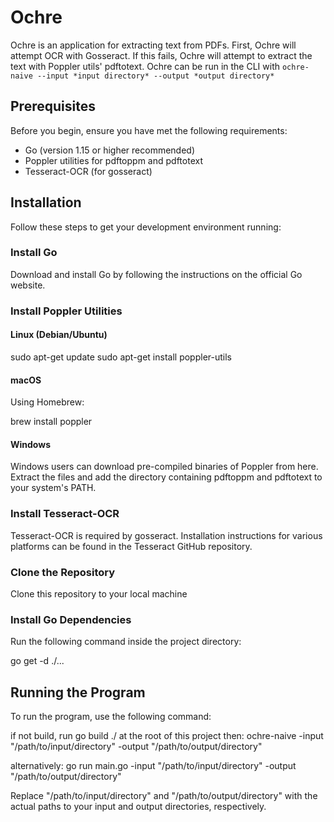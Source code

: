 # Ochre

Ochre is an application for extracting text from PDFs. First, Ochre will attempt OCR with Gosseract. If this fails, Ochre will attempt to extract the text with Poppler utils' pdftotext. Ochre can be run in the CLI with 
```ochre-naive --input *input directory* --output *output directory*```

## Prerequisites

Before you begin, ensure you have met the following requirements:

- Go (version 1.15 or higher recommended)
- Poppler utilities for pdftoppm and pdftotext
- Tesseract-OCR (for gosseract)

## Installation

Follow these steps to get your development environment running:

### Install Go

Download and install Go by following the instructions on the official Go website.

### Install Poppler Utilities

#### Linux (Debian/Ubuntu)

sudo apt-get update
sudo apt-get install poppler-utils

#### macOS

Using Homebrew:

brew install poppler

#### Windows

Windows users can download pre-compiled binaries of Poppler from here. Extract the files and add the directory containing pdftoppm and pdftotext to your system's PATH.

### Install Tesseract-OCR

Tesseract-OCR is required by gosseract. Installation instructions for various platforms can be found in the Tesseract GitHub repository.

### Clone the Repository

Clone this repository to your local machine

### Install Go Dependencies

Run the following command inside the project directory:

go get -d ./...

## Running the Program

To run the program, use the following command:

if not build, run go build ./ at the root of this project
then:
ochre-naive -input "/path/to/input/directory" -output "/path/to/output/directory"

alternatively:
go run main.go -input "/path/to/input/directory" -output "/path/to/output/directory"

Replace "/path/to/input/directory" and "/path/to/output/directory" with the actual paths to your input and output directories, respectively.
